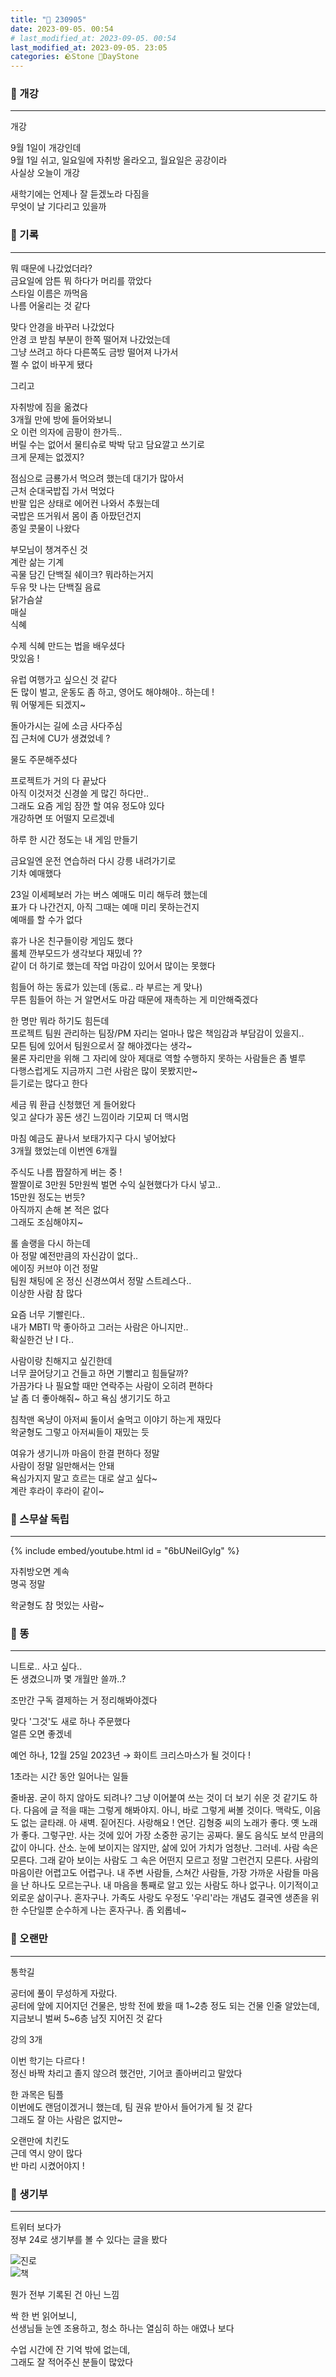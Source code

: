 ```yaml
---
title: "🌱 230905"
date: 2023-09-05. 00:54
# last_modified_at: 2023-09-05. 00:54
last_modified_at: 2023-09-05. 23:05
categories: 🪨Stone 🌱DayStone
---
```


### 🗿 개강

---

개강  

9월 1일이 개강인데  
9월 1일 쉬고, 일요일에 자취방 올라오고, 월요일은 공강이라  
사실상 오늘이 개강  

새학기에는 언제나 잘 듣겠노라 다짐을  
무엇이 날 기다리고 있을까  

### 🗿 기록

---

뭐 때문에 나갔었더라?  
금요일에 암튼 뭐 하다가 머리를 깎았다  
스타일 이름은 까먹음  
나름 어울리는 것 같다  

맞다 안경을 바꾸러 나갔었다  
안경 코 받침 부분이 한쪽 떨어져 나갔었는데  
그냥 쓰려고 하다 다른쪽도 금방 떨어져 나가서  
쩔 수 없이 바꾸게 됐다  

그리고  

자취방에 짐을 옮겼다  
3개월 만에 방에 들어와보니  
오 이런 의자에 곰팡이 한가득..  
버릴 수는 없어서 물티슈로 박박 닦고 담요깔고 쓰기로  
크게 문제는 없겠지?  

점심으로 금룡가서 먹으려 했는데 대기가 많아서  
근처 순대국밥집 가서 먹었다  
반팔 입은 상태로 에어컨 나와서 추웠는데  
국밥은 뜨거워서 몸이 좀 아팠던건지  
종일 콧물이 나왔다  

부모님이 챙겨주신 것  
계란 삶는 기계  
곡물 담긴 단백질 쉐이크? 뭐라하는거지  
두유 맛 나는 단백질 음료  
닭가슴살  
매실  
식혜  

수제 식혜 만드는 법을 배우셨다  
맛있음 !  

유럽 여행가고 싶으신 것 같다  
돈 많이 벌고, 운동도 좀 하고, 영어도 해야해야.. 하는데 !  
뭐 어떻게든 되겠지~  

돌아가시는 길에 소금 사다주심  
집 근처에 CU가 생겼었네 ?  

물도 주문해주셨다  

프로젝트가 거의 다 끝났다  
아직 이것저것 신경쓸 게 많긴 하다만..  
그래도 요즘 게임 잠깐 할 여유 정도야 있다  
개강하면 또 어떨지 모르겠네  

하루 한 시간 정도는 내 게임 만들기  

금요일엔 운전 연습하러 다시 강릉 내려가기로  
기차 예매했다  

23일 이세페보러 가는 버스 예매도 미리 해두려 했는데  
표가 다 나간건지, 아직 그때는 예매 미리 못하는건지  
예매를 할 수가 없다  

휴가 나온 친구들이랑 게임도 했다  
롤체 깐부모드가 생각보다 재밌네 ??  
같이 더 하기로 했는데 작업 마감이 있어서 많이는 못했다  

힘들어 하는 동료가 있는데 (동료.. 라 부르는 게 맞나)  
무튼 힘들어 하는 거 알면서도 마감 때문에 재촉하는 게 미안해죽겠다  

한 명만 뭐라 하기도 힘든데  
프로젝트 팀원 관리하는 팀장/PM 자리는 얼마나 많은 책임감과 부담감이 있을지..  
모튼 팀에 있어서 팀원으로서 잘 해야겠다는 생각~  
물론 자리만을 위해 그 자리에 앉아 제대로 역할 수행하지 못하는 사람들은 좀 별루  
다행스럽게도 지금까지 그런 사람은 많이 못봤지만~  
듣기로는 많다고 한다  

세금 뭐 환급 신청했던 게 들어왔다  
잊고 살다가 꽁돈 생긴 느낌이라 기모찌 더 맥시멈  

마침 예금도 끝나서 보태가지구 다시 넣어놨다  
3개월 했었는데 이번엔 6개월  

주식도 나름 짭잘하게 버는 중 !  
짤짤이로 3만원 5만원씩 벌면 수익 실현했다가 다시 넣고..  
15만원 정도는 번듯?  
아직까지 손해 본 적은 없다  
그래도 조심해야지~  

롤 솔랭을 다시 하는데  
아 정말 예전만큼의 자신감이 없다..  
에이징 커브야 이건 정말  
팀원 채팅에 온 정신 신경쓰여서 정말 스트레스다..  
이상한 사람 참 많다  

요즘 너무 기빨린다..  
내가 MBTI 막 좋아하고 그러는 사람은 아니지만..  
확실한건 난 I 다..  

사람이랑 친해지고 싶긴한데  
너무 끌어당기고 건들고 하면 기빨리고 힘들달까?  
가끔가다 나 필요할 때만 연락주는 사람이 오히려 편하다  
날 좀 더 좋아해줘~ 하고 욕심 생기기도 하고  

침착맨 옥냥이 아저씨 둘이서 술먹고 이야기 하는게 재밌다  
왁굳형도 그렇고 아저씨들이 재밌는 듯  

여유가 생기니까 마음이 한결 편하다 정말  
사람이 정말 일만해서는 안돼  
욕심가지지 말고 흐르는 대로 살고 싶다~  
계란 후라이 후라이 같이~  

### 🗿 스무살 독립

---

{% include embed/youtube.html id = "6bUNeiIGylg" %}  

자취방오면 계속  
명곡 정말  

왁굳형도 참 멋있는 사람~  

### 🗿 똥

---

니트로.. 사고 싶다..  
돈 생겼으니까 몇 개월만 쓸까..?  

조만간 구독 결제하는 거 정리해봐야겠다  

맞다 '그것'도 새로 하나 주문했다  
얼른 오면 좋겠네  

예언 하나, 12월 25일 2023년 → 화이트 크리스마스가 될 것이다 !  

1초라는 시간 동안 일어나는 일들  

줄바꿈. 굳이 하지 않아도 되려나? 그냥 이어붙여 쓰는 것이 더 보기 쉬운 것 같기도 하다. 다음에 글 적을 때는 그렇게 해봐야지. 아니, 바로 그렇게 써볼 것이다. 맥락도, 이음도 없는 글타래. 아 새벽. 짙어진다. 사랑해요 ! 연단. 김형중 씨의 노래가 좋다. 옛 노래가 좋다. 그렇구만. 사는 것에 있어 가장 소중한 공기는 공짜다. 물도 음식도 보석 만큼의 값이 아니다. 산소. 눈에 보이지는 않지만, 삶에 있어 가치가 엄청난. 그러네. 사람 속은 모른다. 그래 같아 보이는 사람도 그 속은 어떤지 모르고 정말 그런건지 모른다. 사람의 마음이란 어렵고도 어렵구나. 내 주변 사람들, 스쳐간 사람들, 가장 가까운 사람들 마음을 난 하나도 모르는구나. 내 마음을 통째로 알고 있는 사람도 하나 없구나. 이기적이고 외로운 삶이구나. 혼자구나. 가족도 사랑도 우정도 '우리'라는 개념도 결국엔 생존을 위한 수단일뿐 순수하게 나는 혼자구나. 좀 외롭네~  

### 🗿 오랜만

---

통학길  

공터에 풀이 무성하게 자랐다.  
공터에 앞에 지어지던 건물은, 방학 전에 봤을 때 1~2층 정도 되는 건물 인줄 알았는데,  
지금보니 벌써 5~6층 남짓 지어진 것 같다  

강의 3개  

이번 학기는 다르다 !  
정신 바짝 차리고 졸지 않으려 했건만, 기어코 졸아버리고 말았다  

한 과목은 팀플  
이번에도 랜덤이겠거니 했는데, 팀 권유 받아서 들어가게 될 것 같다  
그래도 잘 아는 사람은 없지만~  

오랜만에 치킨도  
근데 역시 양이 많다  
반 마리 시켰어야지 !  

### 🗿 생기부

---

트위터 보다가  
정부 24로 생기부를 볼 수 있다는 글을 봤다  

![진로](/assets/img/2023/230905_0000.png)  
![책](/assets/img/2023/230905_0001.png)  

뭔가 전부 기록된 건 아닌 느낌  

싹 한 번 읽어보니,  
선생님들 눈엔 조용하고, 청소 하나는 열심히 하는 애였나 보다  

수업 시간에 잔 기억 밖에 없는데,  
그래도 잘 적어주신 분들이 많았다  
